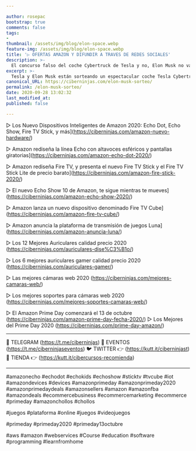 ```yaml
---

author: rosepac
bootstrap: true
comments: false
tags:
-
thumbnail: /assets/img/blog/elon-space.webp
feature-img: /assets/img/blog/elon-space.webp
title: '▷ OFERTAS AMAZON Y DIFUNDIR A TRAVES DE REDES SOCIALES'
description: >-
  El concurso falso del coche Cybertruck de Tesla y no, Elon Musk no va regalando criptomonedas, por mucho que nos gustase que fuese así 😿
excerpt: >-
  Tesla y Elon Musk están sorteando un espectacular coche Tesla Cybertruck, además de regalar Bitcoins y Ethereums exclusivamente por participar en el sorteo.
canonical_URL: https://ciberninjas.com/elon-musk-sorteo/
permalink: /elon-musk-sorteo/
date: 2020-09-28 13:02:32
last_modified_at: 
published: false

---
```


▷ Los Nuevo Dispositivos Inteligentes de Amazon 2020: Echo Dot, Echo Show, Fire TV Stick, y más](https://ciberninjas.com/amazon-nuevo-hardware/)

▷ Amazon rediseña la línea Echo con altavoces esféricos y pantallas giratorias](https://ciberninjas.com/amazon-echo-dot-2020/)

▷ Amazon rediseña Fire TV, y presenta el nuevo Fire TV Stick y el Fire TV Stick Lite de precio barato](https://ciberninjas.com/amazon-fire-stick-2020/)

▷ El nuevo Echo Show 10 de Amazon, te sigue mientras te mueves](https://ciberninjas.com/amazon-echo-show-2020/)

▷ Amazon lanza un nuevo dispositivo denominado Fire TV Cube](https://ciberninjas.com/amazon-fire-tv-cube/)

▷ Amazon anuncia la plataforma de transmisión de juegos Luna](https://ciberninjas.com/amazon-anuncia-luna/)

▷ Los 12 Mejores Auriculares calidad precio 2020
(https://ciberninjas.com/auriculares-dise%C3%B1o/)

▷ Los 6 mejores auriculares gamer calidad precio 2020
(https://ciberninjas.com/auriculares-gamer/)

▷ Las mejores cámaras web 2020 (https://ciberninjas.com/mejores-camaras-web/)

▷ Los mejores soportes para cámaras web 2020 (https://ciberninjas.com/mejores-soportes-camaras-web/)














▷ El Amazon Prime Day comenzará el 13 de octubre
(https://ciberninjas.com/amazon-prime-day-fecha-2020/)
▷ Los Mejores del Prime Day 2020
(https://ciberninjas.com/prime-day-amazon/)

---

💌 TELEGRAM (https://t.me/ciberninjas)
📆 EVENTOS (https://t.me/ciberninjaseventos)
🐦 TWITTER 👉 (https://kutt.it/ciberninjast)
🛒 TIENDA 👉 (https://kutt.it/cibercursos-recomienda)

---


#amazonecho #echodot #echokids #echoshow #sticktv #tvcube #iot #amazondevices #devices #amazonprimeday #amazonprimeday2020 #amazonprimedaydeals #amazonsellers #amazon #amazonfba #amazondeals #ecommercebusiness #ecommercemarketing #ecommerce #primeday #amazonchollos #chollos

#juegos #plataforma #online #juegos #videojuegos

#primeday #primeday2020 #primeday13octubre


#aws #amazon #webservices #Course #education #software #programming #learnfromhome 